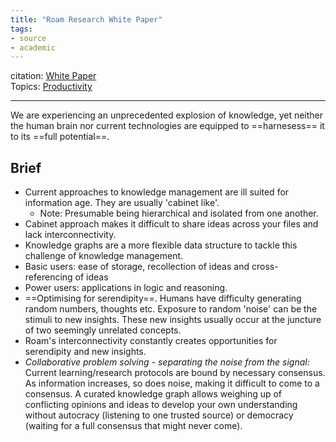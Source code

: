 ```yaml
---
title: "Roam Research White Paper"
tags:
- source
- academic
---
```

citation:  [White Paper](https://roamresearch.com/#/app/help/page/dZ72V0Ig6)  
Topics:  [Productivity](Topics/Productivity.md)  

---
We are experiencing an unprecedented explosion of knowledge, yet neither the human brain nor current technologies are equipped to ==harnesess== it to its ==full potential==.

## Brief
- Current approaches to knowledge management are ill suited for information age. They are usually 'cabinet like'.
	- Note: Presumable being hierarchical and isolated from one another.
- Cabinet approach makes it difficult to share ideas across your files and lack interconnectivity.
- Knowledge graphs are a more flexible data structure to tackle this challenge of knowledge management.
- Basic users: ease of storage, recollection of ideas and cross-referencing of ideas
- Power users: applications in logic and reasoning.
- ==Optimising for serendipity==. Humans have difficulty generating random numbers, thoughts etc. Exposure to random 'noise' can be the stimuli to new insights. These new insights usually occur at the juncture of two seemingly unrelated concepts.
- Roam's interconnectivity constantly creates opportunities for serendipity and new insights.
- _Collaborative problem solving - separating the noise from the signal:_ Current learning/research protocols are bound by necessary consensus. As information increases, so does noise, making it difficult to come to a consensus. A curated knowledge graph allows weighing up of conflicting opinions and ideas to develop your own understanding without autocracy (listening to one trusted source) or democracy (waiting for a full consensus that might never come).
